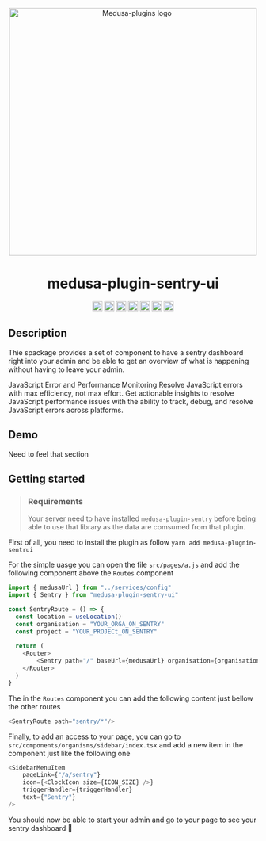<p align="center">
  <img src="https://github.com/adrien2p/medusa-plugins/blob/assets/assets/medusa-plugin-sentry.png?raw=true" alt="Medusa-plugins logo" width="500" height="auto" />
</p>

<h1 align="center">medusa-plugin-sentry-ui</h1>

<p align="center">
	<a href="https://www.npmjs.com/package/medusa-plugin-sentry-ui"><img alt="NPM Version" src="https://img.shields.io/npm/v/medusa-plugin-sentry-ui.svg" height="20"/></a>
	<a href="https://github.com/adrien2p/medusa-plugins/graphs/contributors"><img alt="Contributors" src="https://img.shields.io/github/contributors/adrien2p/medusa-plugins.svg" height="20"/></a>
	<a href="https://github.com/adrien2p/awesome-medusajs"><img alt="Awesome medusajs" src="https://awesome.re/badge.svg" height="20"/></a>
	<a href="https://twitter.com/intent/tweet?text=Check%20this%20out!%20The%20new%20medusa%sentry%20plugin&url=https://github.com/adrien2p/medusa-plugins/tree/main/packages/medusa-plugin-sentry-ui"><img alt="Twitter" src="https://badgen.net/badge/icon/twitter?icon=twitter&label=Share%20it%20on" height="20"/></a>
	<a href="https://discord.gg/xpCwq3Kfn8"><img alt="Discord" src="https://img.shields.io/badge/chat-on%20discord-7289DA.svg" height="20"/></a>
	<a href="https://github.com/adrien2p/medusa-plugins/commits/main"><img alt="Activity" src="https://img.shields.io/github/commit-activity/m/adrien2p/medusa-plugins?style=flat" height="20"/></a>
	<a href="https://github.com/adrien2p/medusa-plugins/issues"><img alt="Issues" src="https://img.shields.io/github/issues/adrien2p/medusa-plugins?style=flat" height="20"/></a>
</p>

## Description

Thie spackage provides a set of component to have a sentry dashboard right into your admin
and be able to get an overview of what is happening without having to leave your admin.

JavaScript Error and Performance Monitoring
Resolve JavaScript errors with max efficiency, not max effort. Get actionable insights to resolve JavaScript performance issues with the ability to track, debug, and resolve JavaScript errors across platforms.

## Demo

Need to feel that section

## Getting started

> ### Requirements
> Your server need to have installed `medusa-plugin-sentry` before being able to use that library
> as the data are comsumed from that plugin.

First of all, you need to install the plugin as follow `yarn add medusa-plugnin-sentrui`

For the simple uasge you can open the file `src/pages/a.js` and add the following component above the `Routes` component
```javascript
import { medusaUrl } from "../services/config"
import { Sentry } from "medusa-plugin-sentry-ui"

const SentryRoute = () => {
  const location = useLocation()
  const organisation = "YOUR_ORGA_ON_SENTRY"
  const project = "YOUR_PROJECt_ON_SENTRY"
  
  return (
    <Router>
        <Sentry path="/" baseUrl={medusaUrl} organisation={organisation} project={project} location={location} />
    </Router>
  )
}
```

The in the `Routes` component you can add the following content just bellow the other routes
```javascript
<SentryRoute path="sentry/*"/>
```

Finally, to add an access to your page, you can go to `src/components/organisms/sidebar/index.tsx`
and add a new item in the component just like the following one
```javascript
<SidebarMenuItem
    pageLink={"/a/sentry"}
    icon={<ClockIcon size={ICON_SIZE} />}
    triggerHandler={triggerHandler}
    text={"Sentry"}
/>
```

You should now be able to start your admin and go to your page to see your sentry dashboard :rocket: